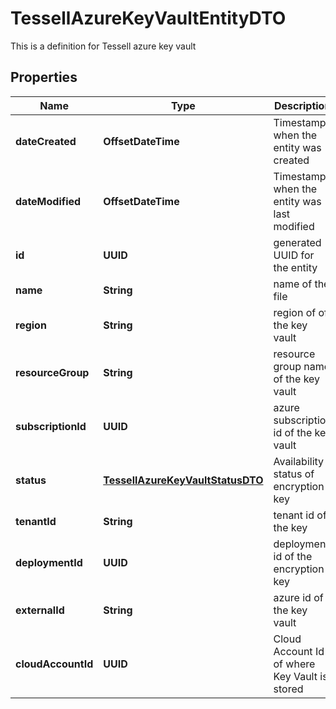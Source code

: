 

# TessellAzureKeyVaultEntityDTO

This is a definition for Tessell azure key vault

## Properties

Name | Type | Description | Notes
------------ | ------------- | ------------- | -------------
**dateCreated** | **OffsetDateTime** | Timestamp when the entity was created |  [optional]
**dateModified** | **OffsetDateTime** | Timestamp when the entity was last modified |  [optional]
**id** | **UUID** | generated UUID for the entity |  [optional]
**name** | **String** | name of the file |  [optional]
**region** | **String** | region of  of the key vault |  [optional]
**resourceGroup** | **String** | resource group name of the key vault |  [optional]
**subscriptionId** | **UUID** | azure subscription id of the key vault |  [optional]
**status** | [**TessellAzureKeyVaultStatusDTO**](TessellAzureKeyVaultStatusDTO.md) | Availability status of encryption key |  [optional]
**tenantId** | **String** | tenant id of the key |  [optional]
**deploymentId** | **UUID** | deployment id of the encryption key |  [optional]
**externalId** | **String** | azure id of the key vault |  [optional]
**cloudAccountId** | **UUID** | Cloud Account Id of where Key Vault is stored |  [optional]



